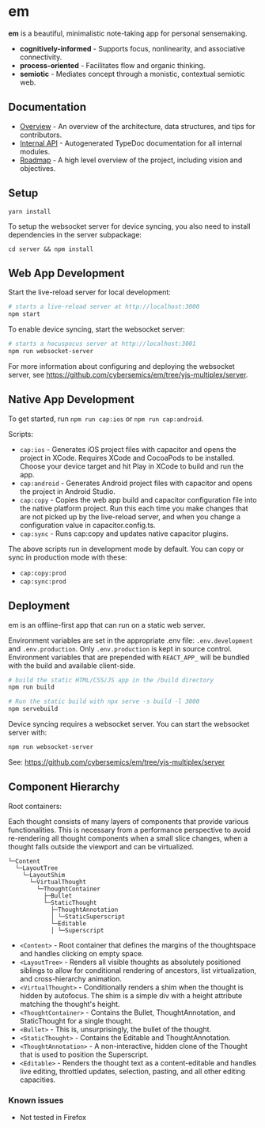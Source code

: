 # em

**em** is a beautiful, minimalistic note-taking app for personal sensemaking.

- **cognitively-informed** - Supports focus, nonlinearity, and associative connectivity.
- **process-oriented** - Facilitates flow and organic thinking.
- **semiotic** - Mediates concept through a monistic, contextual semiotic web.

## Documentation

- [Overview](https://github.com/cybersemics/em/wiki/Docs) - An overview of the architecture, data structures, and tips for contributors.
- [Internal API](https://cybersemics.github.io/em) - Autogenerated TypeDoc documentation for all internal modules.
- [Roadmap](https://github.com/cybersemics/em/wiki/Roadmap) - A high level overview of the project, including vision and objectives.

## Setup

```
yarn install
```

To setup the websocket server for device syncing, you also need to install dependencies in the server subpackage:

```
cd server && npm install
```

## Web App Development

Start the live-reload server for local development:

```sh
# starts a live-reload server at http://localhost:3000
npm start
```

To enable device syncing, start the websocket server:

```sh
# starts a hocuspocus server at http://localhost:3001
npm run websocket-server
```

For more information about configuring and deploying the websocket server, see https://github.com/cybersemics/em/tree/yjs-multiplex/server.

## Native App Development

To get started, run `npm run cap:ios` or `npm run cap:android`.

Scripts:

- `cap:ios` - Generates iOS project files with capacitor and opens the project in XCode. Requires XCode and CocoaPods to be installed. Choose your device target and hit Play in XCode to build and run the app.
- `cap:android` - Generates Android project files with capacitor and opens the project in Android Studio.
- `cap:copy` - Copies the web app build and capacitor configuration file into the native platform project. Run this each time you make changes that are not picked up by the live-reload server, and when you change a configuration value in capacitor.config.ts.
- `cap:sync` - Runs cap:copy and updates native capacitor plugins.

The above scripts run in development mode by default. You can copy or sync in production mode with these:

- `cap:copy:prod`
- `cap:sync:prod`

## Deployment

em is an offline-first app that can run on a static web server.

Environment variables are set in the appropriate .env file: `.env.development` and `.env.production`. Only `.env.production` is kept in source control. Environment variables that are prepended with `REACT_APP_` will be bundled with the build and available client-side.

```sh
# build the static HTML/CSS/JS app in the /build directory
npm run build

# Run the static build with npx serve -s build -l 3000
npm servebuild
```

Device syncing requires a websocket server. You can start the websocket server with:

```sh
npm run websocket-server
```

See: https://github.com/cybersemics/em/tree/yjs-multiplex/server

## Component Hierarchy

Root containers:

Each thought consists of many layers of components that provide various functionalities. This is necessary from a performance perspective to avoid re-rendering all thought components when a small slice changes, when a thought falls outside the viewport and can be virtualized.

```
└─Content
  └─LayoutTree
    └─LayoutShim
      └─VirtualThought
        └─ThoughtContainer
          ├─Bullet
          └─StaticThought
            ├─ThoughtAnnotation
            │ └─StaticSuperscript
            └─Editable
            │ └─Superscript
```

- `<Content>` - Root container that defines the margins of the thoughtspace and handles clicking on empty space.
- `<LayoutTree>` - Renders all visible thoughts as absolutely positioned siblings to allow for conditional rendering of ancestors, list virtualization, and cross-hierarchy animation.
- `<VirtualThought>` - Conditionally renders a shim when the thought is hidden by autofocus. The shim is a simple div with a height attribute matching the thought's height.
- `<ThoughtContainer>` - Contains the Bullet, ThoughtAnnotation, and StaticThought for a single thought.
- `<Bullet>` - This is, unsurprisingly, the bullet of the thought.
- `<StaticThought>` - Contains the Editable and ThoughtAnnotation.
- `<ThoughtAnnotation>` - A non-interactive, hidden clone of the Thought that is used to position the Superscript.
- `<Editable>` - Renders the thought text as a content-editable and handles live editing, throttled updates, selection, pasting, and all other editing capacities.

### Known issues

- Not tested in Firefox
